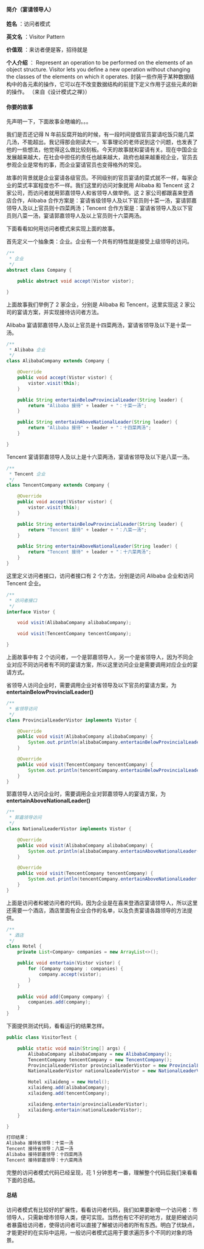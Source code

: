 #### 简介（宴请领导人）  

**姓名** ：访问者模式  

**英文名** ：Visitor Pattern  

**价值观** ：来访者便是客，招待就是  

**个人介绍** ： Represent an operation to be performed on the elements of an object structure. Visitor lets you define a new operation without changing the classes of the elements on which it operates. 封装一些作用于某种数据结构中的各元素的操作，它可以在不改变数据结构的前提下定义作用于这些元素的新的操作。 （来自《设计模式之禅》）  


#### 你要的故事  

先声明一下，下面故事全瞎编的。。。  

我们是否还记得 N 年前反腐开始的时候，有一段时间提倡官员宴请吃饭只能几菜几汤，不能超出。我记得那会刚读大一，军事理论的老师说到这个问题，也发表了他的一些想法，他觉得这么做比较刻板。今天的故事就和宴请有关。现在中国企业发展越来越大，在社会中担任的责任也越来越大，政府也越来越重视企业，官员去参观企业是常有的事，而企业宴请官员也变得格外的常见。  

故事的背景就是企业宴请各级官员。不同级别的官员宴请的菜式就不一样，每家企业的菜式丰富程度也不一样。我们这里的访问对象就用 Alibaba 和 Tencent 这 2 家公司，而访问者就用郭嘉领导人和省领导人做举例。这 2 家公司都跟喜来登酒店合作，Alibaba 合作方案是：宴请省级领导人及以下官员则十菜一汤，宴请郭嘉领导人及以上官员则十四菜两汤；Tencent 合作方案是：宴请省领导人及以下官员则八菜一汤，宴请郭嘉领导人及以上官员则十六菜两汤。  

下面看看如何用访问者模式来实现上面的故事。  

首先定义一个抽象类：企业。企业有一个共有的特性就是接受上级领导的访问。  

```java
/**
 * 企业
 */
abstract class Company {

    public abstract void accept(Vistor vistor);

}
```

上面故事我们举例了 2 家企业，分别是 Alibaba 和 Tencent，这里实现这 2 家公司的宴请方案，并实现接待访问者方法。  

Alibaba 宴请郭嘉领导人及以上官员是十四菜两汤，宴请省领导及以下是十菜一汤。

```java
/**
 * Alibaba 企业
 */
class AlibabaCompany extends Company {

    @Override
    public void accept(Vistor vistor) {
        vistor.visit(this);
    }

    public String entertainBelowProvincialLeader(String leader) {
        return "Alibaba 接待" + leader + "：十菜一汤";
    }

    public String entertainAboveNationalLeader(String leader) {
        return "Alibaba 接待" + leader + "：十四菜两汤";
    }

}
```

Tencent 宴请郭嘉领导人及以上是十六菜两汤，宴请省领导及以下是八菜一汤。  

```java
/**
 * Tencent 企业
 */
class TencentCompany extends Company {

    @Override
    public void accept(Vistor vistor) {
        vistor.visit(this);
    }

    public String entertainBelowProvincialLeader(String leader) {
        return "Tencent 接待" + leader + "：八菜一汤";
    }

    public String entertainAboveNationalLeader(String leader) {
        return "Tencent 接待" + leader + "：十六菜两汤";
    }
}
```

这里定义访问者接口，访问者接口有 2 个方法，分别是访问 Alibaba 企业和访问 Tencent 企业。  

```java
/**
 * 访问者接口
 */
interface Vistor {

    void visit(AlibabaCompany alibabaCompany);

    void visit(TencentCompany tencentCompany);

}
```

上面故事中有 2 个访问者，一个是郭嘉领导人，另一个是省领导人，因为不同企业对应不同访问者有不同的宴请方案，所以这里访问企业是需要调用对应企业的宴请方式。  

省领导人访问企业时，需要调用企业对省领导及以下官员的宴请方案，为**entertainBelowProvincialLeader()**  

```java
/**
 * 省领导访问
 */
class ProvincialLeaderVistor implements Vistor {

    @Override
    public void visit(AlibabaCompany alibabaCompany) {
        System.out.println(alibabaCompany.entertainBelowProvincialLeader("省领导"));
    }

    @Override
    public void visit(TencentCompany tencentCompany) {
        System.out.println(tencentCompany.entertainBelowProvincialLeader("省领导"));
    }
}
```

郭嘉领导人访问企业时，需要调用企业对郭嘉领导人的宴请方案，为**entertainAboveNationalLeader()**  

```java
/**
 * 郭嘉领导访问
 */
class NationalLeaderVistor implements Vistor {

    @Override
    public void visit(AlibabaCompany alibabaCompany) {
        System.out.println(alibabaCompany.entertainAboveNationalLeader("省领导"));
    }

    @Override
    public void visit(TencentCompany tencentCompany) {
        System.out.println(tencentCompany.entertainAboveNationalLeader("郭嘉领导"));
    }
}
```

上面是访问者和被访问者的代码，因为企业是在喜来登酒店宴请领导人，所以这里还需要一个酒店，酒店里面有企业合作的名单，以及负责宴请各路领导的方法提供。  

```java
/**
 * 酒店
 */
class Hotel {
    private List<Company> companies = new ArrayList<>();

    public void entertain(Vistor vistor) {
        for (Company company : companies) {
            company.accept(vistor);
        }
    }

    public void add(Company company) {
        companies.add(company);
    }
}
```

下面提供测试代码，看看运行的结果怎样。  

```java
public class VisitorTest {

    public static void main(String[] args) {
        AlibabaCompany alibabaCompany = new AlibabaCompany();
        TencentCompany tencentCompany = new TencentCompany();
        ProvincialLeaderVistor provincialLeaderVistor = new ProvincialLeaderVistor();
        NationalLeaderVistor nationalLeaderVistor = new NationalLeaderVistor();

        Hotel xilaideng = new Hotel();
        xilaideng.add(alibabaCompany);
        xilaideng.add(tencentCompany);

        xilaideng.entertain(provincialLeaderVistor);
        xilaideng.entertain(nationalLeaderVistor);
    }

}

打印结果：
Alibaba 接待省领导：十菜一汤
Tencent 接待省领导：八菜一汤
Alibaba 接待郭嘉领导：十四菜两汤
Tencent 接待郭嘉领导：十六菜两汤
```

完整的访问者模式代码已经呈现，花 1 分钟思考一番，理解整个代码后我们来看看下面的总结。  



#### 总结  

访问者模式有比较好的扩展性，看看访问者代码，我们如果要新增一个访问者：市领导人，只需新增市领导人类，便可实现。当然也有它不好的地方，就是把被访问者暴露给访问者，使得访问者可以直接了解被访问者的所有东西。明白了优缺点，才能更好的在实际中运用，一般访问者模式运用于要求遍历多个不同的对象的场景。